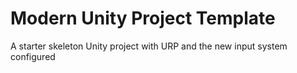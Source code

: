 # Modern Unity Project Template
A starter skeleton Unity project with URP and the new input system configured
